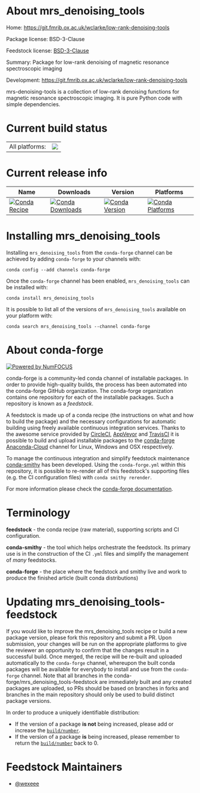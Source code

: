 About mrs_denoising_tools
=========================

Home: https://git.fmrib.ox.ac.uk/wclarke/low-rank-denoising-tools

Package license: BSD-3-Clause

Feedstock license: [BSD-3-Clause](https://github.com/conda-forge/mrs_denoising_tools-feedstock/blob/master/LICENSE.txt)

Summary: Package for low-rank denoising of magnetic resonance spectroscopic imaging

Development: https://git.fmrib.ox.ac.uk/wclarke/low-rank-denoising-tools

mrs-denoising-tools is a collection of low-rank denoising functions for
magnetic resonance spectroscopic imaging.
It is pure Python code with simple dependencies.


Current build status
====================


<table><tr><td>All platforms:</td>
    <td>
      <a href="https://dev.azure.com/conda-forge/feedstock-builds/_build/latest?definitionId=12305&branchName=master">
        <img src="https://dev.azure.com/conda-forge/feedstock-builds/_apis/build/status/mrs_denoising_tools-feedstock?branchName=master">
      </a>
    </td>
  </tr>
</table>

Current release info
====================

| Name | Downloads | Version | Platforms |
| --- | --- | --- | --- |
| [![Conda Recipe](https://img.shields.io/badge/recipe-mrs_denoising_tools-green.svg)](https://anaconda.org/conda-forge/mrs_denoising_tools) | [![Conda Downloads](https://img.shields.io/conda/dn/conda-forge/mrs_denoising_tools.svg)](https://anaconda.org/conda-forge/mrs_denoising_tools) | [![Conda Version](https://img.shields.io/conda/vn/conda-forge/mrs_denoising_tools.svg)](https://anaconda.org/conda-forge/mrs_denoising_tools) | [![Conda Platforms](https://img.shields.io/conda/pn/conda-forge/mrs_denoising_tools.svg)](https://anaconda.org/conda-forge/mrs_denoising_tools) |

Installing mrs_denoising_tools
==============================

Installing `mrs_denoising_tools` from the `conda-forge` channel can be achieved by adding `conda-forge` to your channels with:

```
conda config --add channels conda-forge
```

Once the `conda-forge` channel has been enabled, `mrs_denoising_tools` can be installed with:

```
conda install mrs_denoising_tools
```

It is possible to list all of the versions of `mrs_denoising_tools` available on your platform with:

```
conda search mrs_denoising_tools --channel conda-forge
```


About conda-forge
=================

[![Powered by NumFOCUS](https://img.shields.io/badge/powered%20by-NumFOCUS-orange.svg?style=flat&colorA=E1523D&colorB=007D8A)](http://numfocus.org)

conda-forge is a community-led conda channel of installable packages.
In order to provide high-quality builds, the process has been automated into the
conda-forge GitHub organization. The conda-forge organization contains one repository
for each of the installable packages. Such a repository is known as a *feedstock*.

A feedstock is made up of a conda recipe (the instructions on what and how to build
the package) and the necessary configurations for automatic building using freely
available continuous integration services. Thanks to the awesome service provided by
[CircleCI](https://circleci.com/), [AppVeyor](https://www.appveyor.com/)
and [TravisCI](https://travis-ci.com/) it is possible to build and upload installable
packages to the [conda-forge](https://anaconda.org/conda-forge)
[Anaconda-Cloud](https://anaconda.org/) channel for Linux, Windows and OSX respectively.

To manage the continuous integration and simplify feedstock maintenance
[conda-smithy](https://github.com/conda-forge/conda-smithy) has been developed.
Using the ``conda-forge.yml`` within this repository, it is possible to re-render all of
this feedstock's supporting files (e.g. the CI configuration files) with ``conda smithy rerender``.

For more information please check the [conda-forge documentation](https://conda-forge.org/docs/).

Terminology
===========

**feedstock** - the conda recipe (raw material), supporting scripts and CI configuration.

**conda-smithy** - the tool which helps orchestrate the feedstock.
                   Its primary use is in the construction of the CI ``.yml`` files
                   and simplify the management of *many* feedstocks.

**conda-forge** - the place where the feedstock and smithy live and work to
                  produce the finished article (built conda distributions)


Updating mrs_denoising_tools-feedstock
======================================

If you would like to improve the mrs_denoising_tools recipe or build a new
package version, please fork this repository and submit a PR. Upon submission,
your changes will be run on the appropriate platforms to give the reviewer an
opportunity to confirm that the changes result in a successful build. Once
merged, the recipe will be re-built and uploaded automatically to the
`conda-forge` channel, whereupon the built conda packages will be available for
everybody to install and use from the `conda-forge` channel.
Note that all branches in the conda-forge/mrs_denoising_tools-feedstock are
immediately built and any created packages are uploaded, so PRs should be based
on branches in forks and branches in the main repository should only be used to
build distinct package versions.

In order to produce a uniquely identifiable distribution:
 * If the version of a package **is not** being increased, please add or increase
   the [``build/number``](https://docs.conda.io/projects/conda-build/en/latest/resources/define-metadata.html#build-number-and-string).
 * If the version of a package **is** being increased, please remember to return
   the [``build/number``](https://docs.conda.io/projects/conda-build/en/latest/resources/define-metadata.html#build-number-and-string)
   back to 0.

Feedstock Maintainers
=====================

* [@wexeee](https://github.com/wexeee/)

